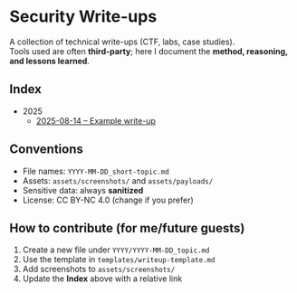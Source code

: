 # Security Write-ups
A collection of technical write-ups (CTF, labs, case studies).  
Tools used are often **third-party**; here I document the **method, reasoning, and lessons learned**.

## Index
- 2025
  - [2025-08-14 – Example write-up](2025/2025-08-14_example.md)

## Conventions
- File names: `YYYY-MM-DD_short-topic.md`
- Assets: `assets/screenshots/` and `assets/payloads/`
- Sensitive data: always **sanitized**
- License: CC BY-NC 4.0 (change if you prefer)

## How to contribute (for me/future guests)
1. Create a new file under `YYYY/YYYY-MM-DD_topic.md`
2. Use the template in `templates/writeup-template.md`
3. Add screenshots to `assets/screenshots/`
4. Update the **Index** above with a relative link
